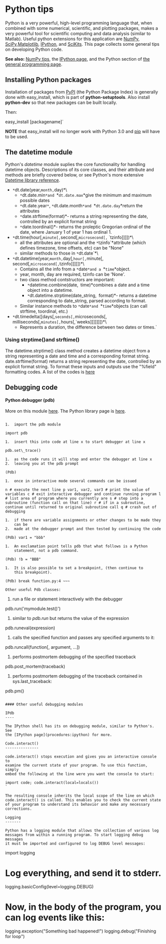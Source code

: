 # Python tips

Python is a very powerful, high-level programming language that, when
combined with some numerical, scientific, and plotting packages, makes a
very powerful tool for scientific computing and data analysis (similar
to Matlab). Useful python extensions for this application are
[NumPy](http://numpy.scipy.org/),
[SciPy](http://www.scipy.org/),[Matplotlib](http://matplotlib.sourceforge.net/),
[IPython](http://ipython.org/), and
[SciKits](http://scikits.appspot.com/scikits). This page
collects some general tips on developing Python code.

 **See also:** [NumPy tips](procedures:numpytips), the
        [IPython page](procedures:ipython), and the Python
        section of [the general programming
        page](procedures:programming#python).

## Installing Python packages

Installation of packages from [PyPI](http://pypi.python.org)
(the Python Package Index) is generally done with easy\_install, which
is part of **python-setuptools**. Also install **python-dev** so
that new packages can be built locally.

Then:

easy_install [packagename]`

 **NOTE** that easy\_install will no longer work with Python 3.0
        and
        [pip](http://www.pip-installer.org/en/latest/index.html)
        will have to be used.

## The datetime module

Python's *datetime* module suplies the core functionality for handling
datetime objects. Descriptions of its core classes, and their attribute
and methods are briefly covered below, or see Python's more extensive
[Datetime library
reference](http://docs.python.org/library/datetime.html).

* `*`dt.date(year,`month,`day)*\
  * `*`dt.date.min`*and `*`dt.date.max`*give the minimum and maximum possible dates
  * `*`dt.date.year`*`, `*`dt.date.month`*and `*`dt.date.day`*return the attributes
  * `*`date.strftime(format)*- returns a string representing the date, controlled by an explicit format string
  * `*`date.toordinal()*- returns the proleptic Gregorian ordinal of the date, where January 1 of year 1 has ordinal 1.
* `*`dt.time(hour[,`minute[,`second[,`microsecond[,`
`tzinfo]]]])*\
  * all the attributes are optional and the `*`tzinfo`*attribute (which defines timezone, time offsets, etc) can be "None"
  * similar methods to those in `*`dt.date`*\
* `*`dt.datetime(year,`month,`day[,`hour[,`minute[,`
`second[,`microsecond[,`tzinfo]]]]])*\
  * Contains all the info from a `*`date`*and a `*`time`*object.
  * year, month, day are required, tzinfo can be 'None'.
  * two class method contstructors are important: 
    * `*`datetime.combine(date,`
`time)*combines a date and a time object into a datetime.
    * `*`dt.datetime.strptime(date_string,`
`format)*- returns a datetime corresponding to date_string, parsed according to format.
  * Similar instance methods to `*`date`*and `*`time`*objects (can call strftime, toordinal, etc.)
* `*`dt.timedelta([days[,`seconds[,`microseconds[,`
`milliseconds[,`minutes[,`hours[,`weeks]]]]]]])*\
  *  Represents a duration, the difference between two dates or times.`

### Using strptime()and strftime()

The datetime.strptime() class method creates a datetime object from a
string representing a date and time and a corresponding format string.
date.strftime(format) returns a string representing the date, controlled
by an explicit format string. To format these inputs and outputs use the
"%field" formatting codes. A list of the codes is
[here](http://docs.python.org/library/datetime.html#strftime-strptime-behavior)

## Debugging code

#### Python debugger (pdb)

More on this module
[here](http://pythonconquerstheuniverse.wordpress.com/category/python-debugger/).
The Python library page is
[here](http://docs.python.org/library/pdb.html).

~~~

1.  import the pdb module

import pdb

1.  insert this into code at line x to start debugger at line x

pdb.set\_trace()

1.  as the code runs it will stop and enter the debugger at line x
2.  leaving you at the pdb prompt

(Pdb)

1.  once in interactive mode several commands can be issued

n # execute the next line p var1, var2, var3 # print the value of
variables c # exit interactive debugger and continue running program l
# list area of program where you currently are s # step into a
subroutine (function call on that line) r # if in a subroutine,
continue until returned to original subroutine call q # crash out of
debugging

1.  if there are variable assignments or other changes to be made they
    can be
2.  made at the debugger prompt and then tested by continuing the code

(Pdb) var1 = "bbb"

1.  An exclamation point tells pdb that what follows is a Python
    statement, not a pdb command.

(Pdb) !b = "BBB"

1.  It is also possible to set a breakpoint, (then continue to
    this breakpoint).

(Pdb) break function.py:4 ~~~

Other useful Pdb classes:

~~~

1.  run a file or statement interactively with the debugger

pdb.run('mymodule.test()')

1.  similar to *pdb.run* but returns the value of the expression

pdb.runeval(expression)

1.  calls the specified function and passes any specified arguments to
    it:

pdb.runcall(function[, argument, ...])

1.  performs postmortem debugging of the specified traceback

pdb.post\_mortem(traceback)

1.  performs postmortem debugging of the traceback contained in
    sys.last\_traceback:

pdb.pm()

~~~

#### Other useful debugging modules

IPdb
----

The IPython shell has its on debugging module, similar to Python's. See
the [IPython page](procedures:ipython) for more.

Code.interact()
---------------

code.interact() stops execution and gives you an interactive console to
examine the current state of your program. To use this function, simply
embed the following at the line were you want the console to start:

import code; code.interact(local=locals())
`

The resulting console inherits the local scope of the line on which
code.interact() is called. This enables you to check the current state
of your program to understand its behavior and make any necessary
corrections.

Logging
-------

Python has a logging module that allows the collection of various log
messages from within a running program. To start logging debug messages
it must be imported and configured to log DEBUG level messages:
~~~

import logging
# Log everything, and send it to stderr.
logging.basicConfig(level=logging.DEBUG)

# Now, in the body of the program, you can log events like this:
logging.exception("Something bad happened!")
logging.debug("Finishing for loop")

~~~
